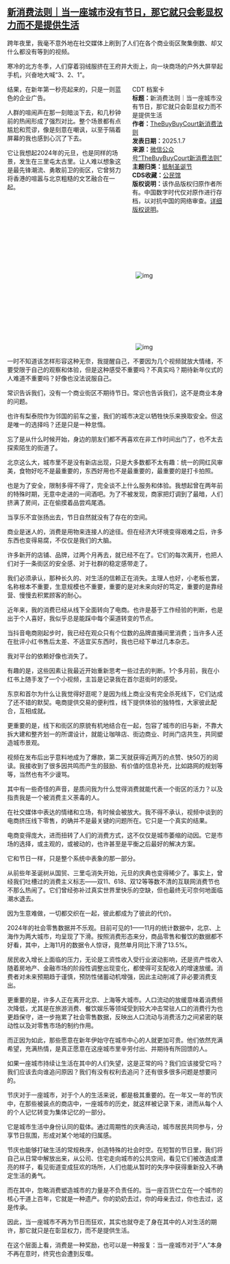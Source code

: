 <!--1736298006000-->
[新消费法则｜当一座城市没有节日，那它就只会彰显权力而不是提供生活](https://chinadigitaltimes.net/chinese/714752.html)
------

<p>跨年夜里，我毫不意外地在社交媒体上刷到了人们在各个商业街区聚集倒数、却又什么都没有等到的视频。</p><p>寒冷的北方冬季，人们穿着羽绒服挤在王府井大街上，向一块商场的户外大屏举起手机，兴奋地大喊“3、2、1”。</p><div style="width:42%;float:right;padding-left:20px"><div class="su-spoiler su-spoiler-style-fancy su-spoiler-icon-chevron-circle" data-scroll-offset="0" data-anchor-in-url="no"><div class="su-spoiler-title" tabindex="0" role="button"><span class="su-spoiler-icon"></span>CDT 档案卡</div><div class="su-spoiler-content su-u-clearfix su-u-trim"><strong>标题：</strong>新消费法则｜当一座城市没有节日，那它就只会彰显权力而不是提供生活<br><strong>作者：</strong><a href="https://chinadigitaltimes.net/space/TheBuyBuyCourt新消费法则" target="_blank">TheBuyBuyCourt新消费法则</a><br><strong>发表日期：</strong>2025.1.7<br><strong>来源：</strong><a href="https://web.archive.org/web/20250107201705/https://mp.weixin.qq.com/s/5F2zUCI5c1sd-QujXChYjA" target="_blank">微信公众号“TheBuyBuyCourt新消费法则”</a><br><strong>主题归类：</strong><a href="https://chinadigitaltimes.net/space/抵制圣诞节" target="_blank">抵制圣诞节</a><br><strong>CDS收藏：</strong><a href="https://chinadigitaltimes.net/space/%E5%85%AC%E6%B0%91%E9%A6%86" target="_blank" rel="noopener">公民馆</a><br><strong>版权说明：</strong>该作品版权归原作者所有。中国数字时代仅对原作进行存档，以对抗中国的网络审查。<a href="https://chinadigitaltimes.net/chinese/copyright">详细版权说明</a>。</div></div></div><p>结果，在新年第一秒亮起来的，只是一则蓝色的企业广告。</p><p>人群的喧闹声在那一刻暗淡下去，和几秒钟前的热闹形成了强烈对比。整个场景都有点尴尬和荒谬，像是刻意在嘲讽，以至于隔着屏幕的我也感到心沉了下去。</p><p>它让我想起2024年的元旦，也是同样的场景，发生在三里屯太古里。让人难以想象这是最先锋潮流、勇敢前卫的街区，它曾努力将香港的喧嚣与北京粗糙的文艺融合在一起。</p><p><img decoding="async" src="data:image/svg+xml,%3Csvg%20xmlns='http://www.w3.org/2000/svg'%20viewBox='0%200%200%200'%3E%3C/svg%3E" alt="img" data-lazy-src="https://chinadigitaltimes.net/chinese/files/2025/01/post-714752-677d8c62d489b."><noscript><img decoding="async" src="https://chinadigitaltimes.net/chinese/files/2025/01/post-714752-677d8c62d489b." alt="img"></noscript></p><p><img decoding="async" src="data:image/svg+xml,%3Csvg%20xmlns='http://www.w3.org/2000/svg'%20viewBox='0%200%200%200'%3E%3C/svg%3E" alt="img" data-lazy-src="https://chinadigitaltimes.net/chinese/files/2025/01/post-714752-677d8c65890ef."><noscript><img decoding="async" src="https://chinadigitaltimes.net/chinese/files/2025/01/post-714752-677d8c65890ef." alt="img"></noscript></p><p>一时不知道该怎样形容这种无奈，我提醒自己，不要因为几个视频就放大情绪，不要受限于自己的观察和体验，但是这种感受不重要吗？不真实吗？期待新年仪式的人难道不重要吗？好像也没法说服自己。</p><p>常识告诉我们，没有一个商业街区不期待节日。常识也告诉我们，这不是商业本身的问题。</p><p>也许有梨泰院作为邻国的前车之鉴，我们的城市决定以牺牲快乐来换取安全。但这是唯一的选择吗？还是只是一种怠惰。</p><p>忘了是从什么时候开始，身边的朋友们都不再喜欢在非工作时间出门了，也不太去探索陌生的街道了。</p><p>北京这么大，城市里不是没有新店出现，只是大多数都不太有趣：统一的网红风审美，食物好吃不是最重要的，东西好用也不是最重要的，最重要的是打卡拍照。</p><p>也是为了安全，限制多得不得了，完全谈不上什么服务和体验。我想起曾在两年前的特殊时期，无意中走进的一间酒吧。为了不被发现，商家把灯调到了最暗，人们挤满了房间，正在偷摸着品尝鸡尾酒。</p><p>当享乐不宜张扬出去，节日自然就没有了存在的空间。</p><p>商业是迷人的，消费是用物来连接人的途径。但在经济大环境变得艰难之后，许多东西也变得易腐，不仅仅是我们的大脑。</p><p>许多新开的店铺、品牌，过两个月再去，就已经不在了。它们的每次离开，也把人们对于一条街区的安全感、对于社群的稳定感带走了。</p><p>我们必须承认，那种长久的、对生活的信赖正在消失。主理人也好，小老板也罢，名称根本不重要，生意规模也不重要，重要的是对未来向好的笃定，重要的是靠经营、慢慢去积累顾客的耐心。</p><p>近年来，我的消费已经从线下全面转向了电商。也许是基于工作经验的判断，也是出于个人喜好，我似乎总是能踩中每个渠道转变的节点。</p><p>当抖音电商刚起步时，我已经在观众只有个位数的品牌直播间里消费；当许多人还在批评小红书售后太差、不适宜买东西时，我也已经下单过几本杂志。</p><p>我对平台的依赖好像也消失了。</p><p>有趣的是，这些因素让我最近开始重新思考一些过去的判断。1个多月前，我在小红书上随手发了一个小视频，主旨是记录我在首尔逛街时的感受。</p><p>东京和首尔为什么让我觉得好逛呢？是因为线上商业没有完全杀死线下，它们达成了还不错的默契。电商提供交易的便利性，线下提供体验的独特性，大家彼此配合，互相成就。</p><p>更重要的是，线下和街区的原貌有机地结合在一起，包容了城市的旧与新，不靠大拆大建和整齐划一的所谓设计，就能让咖啡店、街边商业、时尚门店共生，共同塑造城市景观。</p><p>视频在发布后出乎意料地成为了爆款，第二天就获得近两万的点赞、快50万的阅读。我接收到了很多因共鸣而产生的鼓励、有价值的信息补充，比如路网的规划等等，当然也有不少谩骂。</p><p>其中有一些奇怪的声音，是质问我为什么觉得消费就能代表一个街区的活力？以及指责我是一个被消费主义荼毒的人。</p><p>在社交媒体中表达的情绪和立场，有时候会被放大。我不得不承认，视频中谈到的电商挤压线下零售，的确并不是最关键的问题所在。它只是一个真实的结果。</p><p>电商变得庞大，进而扭转了人们的消费方式，这不仅仅是城市萎缩的动因。它是市场的选择，或主观的，或被动的，也许甚至是平衡之后最好的解决方案。</p><p>它和节日一样，只是整个系统中表象的那一部分。</p><p>从前些年圣诞树从国贸、三里屯消失开始，元旦的庆典也变得稀少了。事实上，曾经我们吐槽过的消费主义标志——双11、618、双12等等数不清的互联网消费节也不那么热闹了。它们曾经弥补过真实世界里快乐的空缺，但也最终无可奈何地面临潮水退去。</p><p>因为生意难做，一切都交织在一起，彼此都成为了彼此的代价。</p><p>2024年的社会零售数据并不乐观。目前可见的1——11月的统计数据中，北京、上海作为两大城市，均呈现了下滑。按照消费形态来分，商品零售和餐饮的数据都不好看，其中，上海11月的数据令人惊讶，竟然单月同比下滑了13.5%。</p><p>居民收入增长上面临的压力，无论是工资性收入受行业波动影响，还是资产性收入随着房地产、金融市场的阶段性调整出现变化，都使得可支配收入的增速放缓。消费者对未来预期趋于谨慎，预防性储蓄动机增强，因此主动削减了非必要消费支出。</p><p>更重要的是，许多人正在离开北京、上海等大城市。人口流动的放缓意味着消费频次降低，尤其是在旅游消费、餐饮娱乐等领域受到较大冲击常驻人口的消费行为也更趋保守，进一步拖累了社会零售数据，反映出人口流动与消费活力之间紧密的联动性以及对零售市场的制约作用。</p><p>而正因为如此，那些愿意在新年伊始守在城市中心的人就更加可贵。他们依然充满希望，充满热情，是真正愿意在这座城市里辛劳付出、并期待有所回馈的人。</p><p>如果一座城市持续让生活在其中的人们失望，这是正常的吗？我们应该接受它吗？我们应该去向谁追问原因？我们有没有权利去追问？还有很多很多问题是想要问的。</p><p>节庆对于一座城市，对于个人的生活来说，都是极其重要的。在一年又一年的节庆中，在那些被装点的商店中，一座城市的历史，就这样被记录下来，进而从每个人的个人记忆转变为集体记忆的一部分。</p><p>它是城市生活中身份认同的载体。通过周期性的庆典活动，城市居民共同参与，分享节日氛围，形成对某个地域的归属感。</p><p>节庆也能够打破生活的常规秩序，创造特殊的社会时空。在短暂的节日里，我们将自己从日常中解放出来，从公司、住宅走向城市的公共空间，看见它们被改造成漂亮的样子，看见街道变成狂欢的场所，人们也能从暂时的失序中获得重新投入不确定生活的勇气。</p><p>而在其中，忽略消费塑造城市的力量是不负责任的。当一座百货伫立在一个城市的核心干道上百年，它就是一种遗产。你的奶奶去过，你的母亲去过，你也去过，这是传承。</p><p>因此，当一座城市不再为节日而狂欢，其实也就夺走了身在其中的人对生活的期许，那它就只是在彰显权力，而不是提供生活。</p><p>在这个层面上看，消费是一种奖励，也可以是一种报复：当一座城市对于“人”本身不再在意时，终究也会遭到反噬。</p><div class="addtoany_share_save_container addtoany_content addtoany_content_bottom"><div class="a2a_kit a2a_kit_size_32 addtoany_list" data-a2a-url="https://chinadigitaltimes.net/chinese/714752.html" data-a2a-title="新消费法则｜当一座城市没有节日，那它就只会彰显权力而不是提供生活"><a class="a2a_button_facebook" href="https://www.addtoany.com/add_to/facebook?linkurl=https%3A%2F%2Fchinadigitaltimes.net%2Fchinese%2F714752.html&amp;linkname=%E6%96%B0%E6%B6%88%E8%B4%B9%E6%B3%95%E5%88%99%EF%BD%9C%E5%BD%93%E4%B8%80%E5%BA%A7%E5%9F%8E%E5%B8%82%E6%B2%A1%E6%9C%89%E8%8A%82%E6%97%A5%EF%BC%8C%E9%82%A3%E5%AE%83%E5%B0%B1%E5%8F%AA%E4%BC%9A%E5%BD%B0%E6%98%BE%E6%9D%83%E5%8A%9B%E8%80%8C%E4%B8%8D%E6%98%AF%E6%8F%90%E4%BE%9B%E7%94%9F%E6%B4%BB" title="Facebook" rel="nofollow noopener" target="_blank"></a><a class="a2a_button_twitter" href="https://www.addtoany.com/add_to/twitter?linkurl=https%3A%2F%2Fchinadigitaltimes.net%2Fchinese%2F714752.html&amp;linkname=%E6%96%B0%E6%B6%88%E8%B4%B9%E6%B3%95%E5%88%99%EF%BD%9C%E5%BD%93%E4%B8%80%E5%BA%A7%E5%9F%8E%E5%B8%82%E6%B2%A1%E6%9C%89%E8%8A%82%E6%97%A5%EF%BC%8C%E9%82%A3%E5%AE%83%E5%B0%B1%E5%8F%AA%E4%BC%9A%E5%BD%B0%E6%98%BE%E6%9D%83%E5%8A%9B%E8%80%8C%E4%B8%8D%E6%98%AF%E6%8F%90%E4%BE%9B%E7%94%9F%E6%B4%BB" title="Twitter" rel="nofollow noopener" target="_blank"></a><a class="a2a_button_telegram" href="https://www.addtoany.com/add_to/telegram?linkurl=https%3A%2F%2Fchinadigitaltimes.net%2Fchinese%2F714752.html&amp;linkname=%E6%96%B0%E6%B6%88%E8%B4%B9%E6%B3%95%E5%88%99%EF%BD%9C%E5%BD%93%E4%B8%80%E5%BA%A7%E5%9F%8E%E5%B8%82%E6%B2%A1%E6%9C%89%E8%8A%82%E6%97%A5%EF%BC%8C%E9%82%A3%E5%AE%83%E5%B0%B1%E5%8F%AA%E4%BC%9A%E5%BD%B0%E6%98%BE%E6%9D%83%E5%8A%9B%E8%80%8C%E4%B8%8D%E6%98%AF%E6%8F%90%E4%BE%9B%E7%94%9F%E6%B4%BB" title="Telegram" rel="nofollow noopener" target="_blank"></a><a class="a2a_button_reddit" href="https://www.addtoany.com/add_to/reddit?linkurl=https%3A%2F%2Fchinadigitaltimes.net%2Fchinese%2F714752.html&amp;linkname=%E6%96%B0%E6%B6%88%E8%B4%B9%E6%B3%95%E5%88%99%EF%BD%9C%E5%BD%93%E4%B8%80%E5%BA%A7%E5%9F%8E%E5%B8%82%E6%B2%A1%E6%9C%89%E8%8A%82%E6%97%A5%EF%BC%8C%E9%82%A3%E5%AE%83%E5%B0%B1%E5%8F%AA%E4%BC%9A%E5%BD%B0%E6%98%BE%E6%9D%83%E5%8A%9B%E8%80%8C%E4%B8%8D%E6%98%AF%E6%8F%90%E4%BE%9B%E7%94%9F%E6%B4%BB" title="Reddit" rel="nofollow noopener" target="_blank"></a><a class="a2a_button_whatsapp" href="https://www.addtoany.com/add_to/whatsapp?linkurl=https%3A%2F%2Fchinadigitaltimes.net%2Fchinese%2F714752.html&amp;linkname=%E6%96%B0%E6%B6%88%E8%B4%B9%E6%B3%95%E5%88%99%EF%BD%9C%E5%BD%93%E4%B8%80%E5%BA%A7%E5%9F%8E%E5%B8%82%E6%B2%A1%E6%9C%89%E8%8A%82%E6%97%A5%EF%BC%8C%E9%82%A3%E5%AE%83%E5%B0%B1%E5%8F%AA%E4%BC%9A%E5%BD%B0%E6%98%BE%E6%9D%83%E5%8A%9B%E8%80%8C%E4%B8%8D%E6%98%AF%E6%8F%90%E4%BE%9B%E7%94%9F%E6%B4%BB" title="WhatsApp" rel="nofollow noopener" target="_blank"></a><a class="a2a_button_email" href="https://www.addtoany.com/add_to/email?linkurl=https%3A%2F%2Fchinadigitaltimes.net%2Fchinese%2F714752.html&amp;linkname=%E6%96%B0%E6%B6%88%E8%B4%B9%E6%B3%95%E5%88%99%EF%BD%9C%E5%BD%93%E4%B8%80%E5%BA%A7%E5%9F%8E%E5%B8%82%E6%B2%A1%E6%9C%89%E8%8A%82%E6%97%A5%EF%BC%8C%E9%82%A3%E5%AE%83%E5%B0%B1%E5%8F%AA%E4%BC%9A%E5%BD%B0%E6%98%BE%E6%9D%83%E5%8A%9B%E8%80%8C%E4%B8%8D%E6%98%AF%E6%8F%90%E4%BE%9B%E7%94%9F%E6%B4%BB" title="Email" rel="nofollow noopener" target="_blank"></a><a class="a2a_button_copy_link" href="https://www.addtoany.com/add_to/copy_link?linkurl=https%3A%2F%2Fchinadigitaltimes.net%2Fchinese%2F714752.html&amp;linkname=%E6%96%B0%E6%B6%88%E8%B4%B9%E6%B3%95%E5%88%99%EF%BD%9C%E5%BD%93%E4%B8%80%E5%BA%A7%E5%9F%8E%E5%B8%82%E6%B2%A1%E6%9C%89%E8%8A%82%E6%97%A5%EF%BC%8C%E9%82%A3%E5%AE%83%E5%B0%B1%E5%8F%AA%E4%BC%9A%E5%BD%B0%E6%98%BE%E6%9D%83%E5%8A%9B%E8%80%8C%E4%B8%8D%E6%98%AF%E6%8F%90%E4%BE%9B%E7%94%9F%E6%B4%BB" title="Copy Link" rel="nofollow noopener" target="_blank"></a><a class="a2a_dd addtoany_share_save addtoany_share" href="https://www.addtoany.com/share"></a></div></div>
